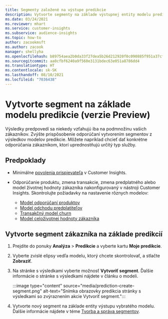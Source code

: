 ```yaml
---
title: Segmenty založené na výstupe predikcie
description: Vytvorte segmenty na základe výstupnej entity modelu predikcia.
ms.date: 03/24/2021
ms.reviewer: mhart
ms.service: customer-insights
ms.subservice: audience-insights
ms.topic: how-to
author: zacookmsft
ms.author: zacook
manager: shellyha
ms.openlocfilehash: b89754aea2b0da33f27dea5b26d212920f0c090885f951a37cf42ff11c7b6e93
ms.sourcegitcommit: aa0cfbf6240a9f560e3131bdec63e051a8786dd4
ms.translationtype: HT
ms.contentlocale: sk-SK
ms.lasthandoff: 08/10/2021
ms.locfileid: "7036438"
---
```

# <a name="create-a-segment-based-on-a-prediction-model-preview"></a>Vytvorte segment na základe modelu predikcie (verzie Preview)

Výsledky predpovedí sa niekedy vzťahujú iba na podmnožinu vašich zákazníkov. Zvýšte prispôsobenie odporúčaní vytvorením segmentov z výsledkov modelov predikcie. Môžete napríklad chcieť dať konkrétne odporúčania zákazníkom, ktorí uprednostňujú určitý typ služby. 

## <a name="prerequisites"></a>Predpoklady

- Minimálne [povolenia prispievateľa](permissions.md) v Customer Insights.

- Odporúčanie produktu, zmena transakcie, zmena predplatného alebo model životnej hodnoty zákazníka nakonfigurovaný v nástroji Customer Insights. Skontrolujte požiadavky na nastavenie rôznych modelov:

  - [Model odporúčaní produktov](predict-product-recommendation.md)
  - [Model odchodu predplatiteľov](predict-subscription-churn.md)
  - [Transakčný model churn](predict-transactional-churn.md)
  - [Model celoživotnej hodnoty zákazníka](predict-customer-lifetime-value.md)

## <a name="create-a-customer-segment-based-on-predictions"></a>Vytvorte segment zákazníka na základe predikcií

1. Prejdite do ponuky **Analýza** > **Predikcie** a vyberte kartu **Moje predikcie**.

1. Vyberte zvislé elipsy vedľa modelu, ktorý chcete skontrolovať, a stlačte **Zobraziť**.

1. Na stránke s výsledkami vyberte možnosť **Vytvoriť segment**. Ďalšie informácie o stránke s výsledkami nájdete v článku o modeli.

   :::image type="content" source="media/prediction-create-segment.png" alt-text="Snímka obrazovky predikcia stránky s výsledkami so zvýraznením akcie Vytvoriť segment.":::

1. Vytvorte nový segment na základe entity výstupu vybratého modelu. Ďalšie informácie nájdete v téme [Tvorba a správa segmentov](segments.md).